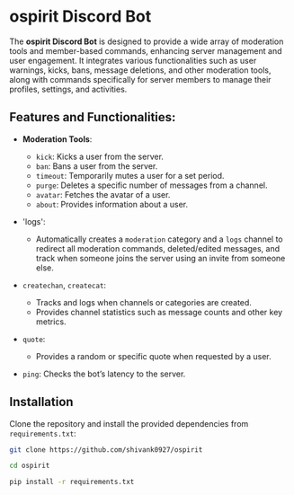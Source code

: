 # ospirit Discord Bot

The **ospirit Discord Bot** is designed to provide a wide array of moderation tools and member-based commands, enhancing server management and user engagement. It integrates various functionalities such as user warnings, kicks, bans, message deletions, and other moderation tools, along with commands specifically for server members to manage their profiles, settings, and activities.

## Features and Functionalities:

- **Moderation Tools**:
  - `kick`: Kicks a user from the server.
  - `ban`: Bans a user from the server.
  - `timeout`: Temporarily mutes a user for a set period.
  - `purge`: Deletes a specific number of messages from a channel.
  - `avatar`: Fetches the avatar of a user.
  - `about`: Provides information about a user.

- 'logs':
  - Automatically creates a `moderation` category and a `logs` channel to redirect all moderation commands, deleted/edited messages, and track when someone joins the server using an invite from someone else.

- `createchan`, `createcat`:
  - Tracks and logs when channels or categories are created.
  - Provides channel statistics such as message counts and other key metrics.

- `quote`:
  - Provides a random or specific quote when requested by a user.

- `ping`: Checks the bot’s latency to the server.


## Installation

Clone the repository and install the provided dependencies from `requirements.txt`:

```sh
git clone https://github.com/shivank0927/ospirit

cd ospirit

pip install -r requirements.txt

